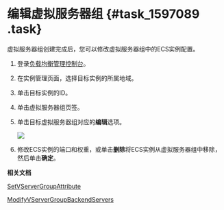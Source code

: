 # 编辑虚拟服务器组 {#task_1597089 .task}

虚拟服务器组创建完成后，您可以修改虚拟服务器组中的ECS实例配置。

1.  登录[负载均衡管理控制台](https://slb.console.aliyun.com/slb)。 
2.  在实例管理页面，选择目标实例的所属地域。
3.  单击目标实例的ID。
4.  单击虚拟服务器组页签。
5.  单击目标虚拟服务器组对应的**编辑**选项。 

    ![](http://static-aliyun-doc.oss-cn-hangzhou.aliyuncs.com/assets/img/15670/15676490477473_zh-CN.png)

6.  修改ECS实例的端口和权重，或单击**删除**将ECS实例从虚拟服务器组中移除，然后单击**确定**。

**相关文档**  


[SetVServerGroupAttribute](../intl.zh-CN/API参考/后端服务器组/SetVServerGroupAttribute.md#)

[ModifyVServerGroupBackendServers](../intl.zh-CN/API参考/后端服务器组/ModifyVServerGroupBackendServers.md#)

